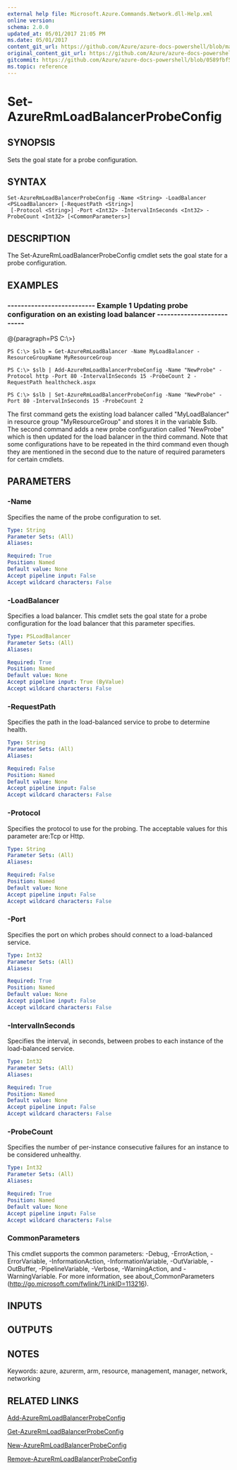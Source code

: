 ```yaml
---
external help file: Microsoft.Azure.Commands.Network.dll-Help.xml
online version:
schema: 2.0.0
updated_at: 05/01/2017 21:05 PM
ms.date: 05/01/2017
content_git_url: https://github.com/Azure/azure-docs-powershell/blob/master/azureps-cmdlets-docs/ResourceManager/AzureRM.Network/v2.2.0/Set-AzureRmLoadBalancerProbeConfig.md
original_content_git_url: https://github.com/Azure/azure-docs-powershell/blob/master/azureps-cmdlets-docs/ResourceManager/AzureRM.Network/v2.2.0/Set-AzureRmLoadBalancerProbeConfig.md
gitcommit: https://github.com/Azure/azure-docs-powershell/blob/0589fbf53d27e39e0cf445261d29c64fb0859d62
ms.topic: reference
---
```


# Set-AzureRmLoadBalancerProbeConfig

## SYNOPSIS
Sets the goal state for a probe configuration.

## SYNTAX

```
Set-AzureRmLoadBalancerProbeConfig -Name <String> -LoadBalancer <PSLoadBalancer> [-RequestPath <String>]
 [-Protocol <String>] -Port <Int32> -IntervalInSeconds <Int32> -ProbeCount <Int32> [<CommonParameters>]
```

## DESCRIPTION
The Set-AzureRmLoadBalancerProbeConfig cmdlet sets the goal state for a probe configuration.

## EXAMPLES

### --------------------------  Example 1 Updating probe configuration on an existing load balancer  --------------------------
@{paragraph=PS C:\\\>}



```
PS C:\> $slb = Get-AzureRmLoadBalancer -Name MyLoadBalancer -ResourceGroupName MyResourceGroup

PS C:\> $slb | Add-AzureRmLoadBalancerProbeConfig -Name "NewProbe" -Protocol http -Port 80 -IntervalInSeconds 15 -ProbeCount 2 -RequestPath healthcheck.aspx 

PS C:\> $slb | Set-AzureRmLoadBalancerProbeConfig -Name "NewProbe" -Port 80 -IntervalInSeconds 15 -ProbeCount 2
```

The first command gets the existing load balancer called "MyLoadBalancer" in resource group "MyResourceGroup" and stores it in the variable $slb.
The second command adds a new probe configuration called "NewProbe" which is then updated for the load balancer in the third command.
Note that some configurations have to be repeated in the third command even though they are mentioned in the second due to the nature of required parameters for certain cmdlets.

## PARAMETERS

### -Name
Specifies the name of the probe configuration to set.

```yaml
Type: String
Parameter Sets: (All)
Aliases: 

Required: True
Position: Named
Default value: None
Accept pipeline input: False
Accept wildcard characters: False
```

### -LoadBalancer
Specifies a load balancer.
This cmdlet sets the goal state for a probe configuration for the load balancer that this parameter specifies.

```yaml
Type: PSLoadBalancer
Parameter Sets: (All)
Aliases: 

Required: True
Position: Named
Default value: None
Accept pipeline input: True (ByValue)
Accept wildcard characters: False
```

### -RequestPath
Specifies the path in the load-balanced service to probe to determine health.

```yaml
Type: String
Parameter Sets: (All)
Aliases: 

Required: False
Position: Named
Default value: None
Accept pipeline input: False
Accept wildcard characters: False
```

### -Protocol
Specifies the protocol to use for the probing. 
The acceptable values for this parameter are:Tcp or Http.

```yaml
Type: String
Parameter Sets: (All)
Aliases: 

Required: False
Position: Named
Default value: None
Accept pipeline input: False
Accept wildcard characters: False
```

### -Port
Specifies the port on which probes should connect to a load-balanced service.

```yaml
Type: Int32
Parameter Sets: (All)
Aliases: 

Required: True
Position: Named
Default value: None
Accept pipeline input: False
Accept wildcard characters: False
```

### -IntervalInSeconds
Specifies the interval, in seconds, between probes to each instance of the load-balanced service.

```yaml
Type: Int32
Parameter Sets: (All)
Aliases: 

Required: True
Position: Named
Default value: None
Accept pipeline input: False
Accept wildcard characters: False
```

### -ProbeCount
Specifies the number of per-instance consecutive failures for an instance to be considered unhealthy.

```yaml
Type: Int32
Parameter Sets: (All)
Aliases: 

Required: True
Position: Named
Default value: None
Accept pipeline input: False
Accept wildcard characters: False
```

### CommonParameters
This cmdlet supports the common parameters: -Debug, -ErrorAction, -ErrorVariable, -InformationAction, -InformationVariable, -OutVariable, -OutBuffer, -PipelineVariable, -Verbose, -WarningAction, and -WarningVariable. For more information, see about_CommonParameters (http://go.microsoft.com/fwlink/?LinkID=113216).

## INPUTS

## OUTPUTS

## NOTES
Keywords: azure, azurerm, arm, resource, management, manager, network, networking

## RELATED LINKS

[Add-AzureRmLoadBalancerProbeConfig]()

[Get-AzureRmLoadBalancerProbeConfig]()

[New-AzureRmLoadBalancerProbeConfig]()

[Remove-AzureRmLoadBalancerProbeConfig]()

